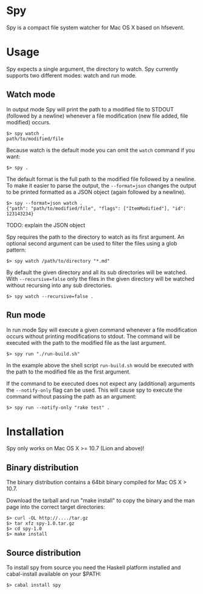 Spy
===

Spy is a compact file system watcher for Mac OS X based on hfsevent.


Usage
=====

Spy expects a single argument, the directory to watch. Spy currently supports two different modes: watch and run mode.

Watch mode
-----------

In output mode Spy will print the path to a modified file to STDOUT (followed by a newline) whenever a file modification (new file added, file modified) occurs.

    $> spy watch .
    path/to/modified/file

Because watch is the default mode you can omit the `watch` command if you want:

    $> spy .
    
The default format is the full path to the modified file followed by a newline. To make it easier to parse the output, the `--format=json` changes the output to be printed formatted as a JSON object (again followed by a newline).

    $> spy --format=json watch .
    {"path": "path/to/modified/file", "flags": ["ItemModified"], "id": 123143234}
   
TODO: explain the JSON object

Spy requires the path to the directory to watch as its first argument. An optional second argument can be used to filter the files using a glob pattern:
   
    $> spy watch /path/to/directory "*.md"
   
By default the given directory and all its sub directories will be watched. With `--recursive=false` only the files in the given directory will be watched without recursing into any sub directories.

    $> spy watch --recursive=false .

Run mode
------------

In run mode Spy will execute a given command whenever a file modification occurs without printing modifications to stdout. The command will be executed with the path to the modified file as the last argument.

    $> spy run "./run-build.sh"

In the example above the shell script `run-build.sh` would be executed with the path to the modified file as the first argument.

If the command to be executed does not expect any (additional) arguments the `--notify-only` flag can be used. This will cause spy to execute the command without passing the path as an argument:

    $> spy run --notify-only "rake test" .


Installation
============

Spy only works on Mac OS X >= 10.7 (Lion and above)!

Binary distribution
-------------------

The binary distribution contains a 64bit binary compiled for Mac OS X > 10.7.

Download the tarball and run "make install" to copy the binary and the man page into the correct target directories:

    $> curl -OL http://..../tar.gz
    $> tar xfz spy-1.0.tar.gz
    $> cd spy-1.0
    $> make install


Source distribution
-------------------

To install spy from source you need the Haskell platform installed and cabal-install available on your $PATH:

    $> cabal install spy


